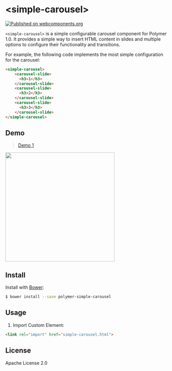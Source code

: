 # \<simple-carousel\>
[![Published on webcomponents.org](https://img.shields.io/badge/webcomponents.org-published-blue.svg)](https://beta.webcomponents.org/element/owner/my-element)

`<simple-carousel>` is a simple configurable carousel component for Polymer 1.0. It provides a simple way to insert HTML content in slides and multiple options to configure their functionality and transitions.

For example, the following code implements the most simple configuration for the carousel:

```html
<simple-carousel>
	<carousel-slide>
	  <h3>1</h3>
	</carousel-slide>
	<carousel-slide>
	  <h3>2</h3>
	</carousel-slide>
	<carousel-slide>
	  <h3>3</h3>
	</carousel-slide>         
</simple-carousel>
```

## Demo


> [Demo 1](https://franjsc.github.io/simple-carousel/components/simple-carousel/)

<img src="http://www.bugui.org/Images/carousel.png" width="340"/>

## Install

Install with [Bower](http://bower.io):

```sh
$ bower install --save polymer-simple-carousel
```


## Usage

1. Import Custom Element:

```html
<link rel="import" href="simple-carousel.html">
```

## License

Apache License 2.0